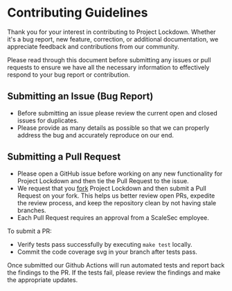 # Contributing Guidelines

Thank you for your interest in contributing to Project Lockdown. Whether it's a bug report, new feature, correction, or additional documentation, we appreciate feedback and contributions from our community.

Please read through this document before submitting any issues or pull requests to ensure we have all the necessary information to effectively respond to your bug report or contribution.

## Submitting an Issue (Bug Report)

- Before submitting an issue please review the current open and closed issues for duplicates.
- Please provide as many details as possible so that we can properly address the bug and accurately reproduce on our end.

## Submitting a Pull Request

- Please open a GitHub issue before working on any new functionality for Project Lockdown and then tie the Pull Request to the issue.
- We request that you [fork](https://docs.github.com/en/free-pro-team@latest/github/getting-started-with-github/fork-a-repo) Project Lockdown and then submit a Pull Request on your fork. This helps us better review open PRs, expedite the review process, and keep the repository clean by not having stale branches.
- Each Pull Request requires an approval from a ScaleSec employee.

To submit a PR:
- Verify tests pass successfully by executing `make test` locally. 
- Commit the code coverage svg in your branch after tests pass.

Once submitted our Github Actions will run automated tests and report back the findings to the PR. If the tests fail, please review the findings and make the appropriate updates. 
